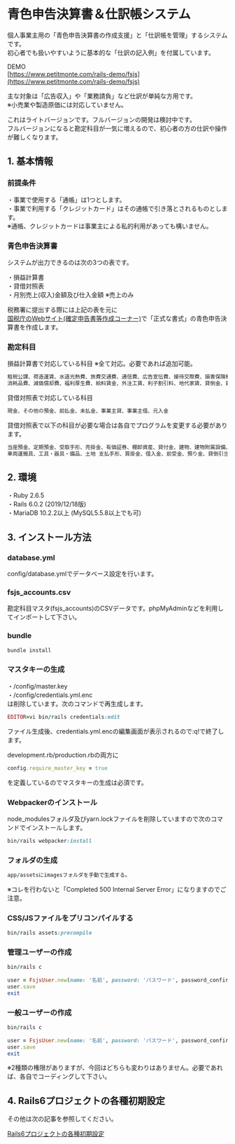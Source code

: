 # 青色申告決算書＆仕訳帳システム 

個人事業主用の「青色申告決算書の作成支援」と「仕訳帳を管理」するシステムです。  
初心者でも扱いやすいように基本的な「仕訳の記入例」を付属しています。
  
DEMO    
[https://www.petitmonte.com/rails-demo/fsjs](https://www.petitmonte.com/rails-demo/fsjs)  
  
主な対象は「広告収入」や「業務請負」など仕訳が単純な方用です。  
※小売業や製造原価には対応していません。   
  
これはライトバージョンです。フルバージョンの開発は検討中です。  
フルバージョンになると勘定科目が一気に増えるので、初心者の方の仕訳や操作が難しくなります。  

## 1. 基本情報

### 前提条件 
・事業で使用する「通帳」は1つとします。  
・事業で利用する「クレジットカード」はその通帳で引き落とされるものとします。  
※通帳、クレジットカードは事業主による私的利用があっても構いません。  

### 青色申告決算書 
システムが出力できるのは次の3つの表です。  
  
・損益計算書  
・貸借対照表   
・月別売上(収入)金額及び仕入金額 ※売上のみ   
  
税務署に提出する際には上記の表を元に  
[国税庁のWebサイト(確定申告書等作成コーナー)](https://www.keisan.nta.go.jp/kyoutu/ky/sm/top#bsctrl)で「正式な書式」の青色申告決算書を作成します。  

### 勘定科目 

損益計算書で対応している科目  ※全て対応。必要であれば追加可能。
```rb
租税公課、荷造運賃、水道光熱費、旅費交通費、通信費、広告宣伝費、接待交際費、損害保険料、修繕費 
消耗品費、減価償却費、福利厚生費、給料賃金、外注工賃、利子割引料、地代家賃、貸倒金、雑費

```   
貸借対照表で対応している科目  
```rb
現金、その他の預金、前払金、未払金、事業主貸、事業主借、元入金
```   
貸借対照表で以下の科目が必要な場合は各自でプログラムを変更する必要があります。  
```rb
当座預金、定期預金、受取手形、売掛金、有価証券、棚卸資産、貸付金、建物、建物附属設備、機械装置、
車両運搬具、工具・器具・備品、土地 支払手形、買掛金、借入金、前受金、預り金、貸倒引当金
```   

## 2. 環境
・Ruby 2.6.5  
・Rails 6.0.2 (2019/12/18版)  
・MariaDB 10.2.2以上 (MySQL5.5.8以上でも可)  
 
 
## 3. インストール方法
  
### database.yml  
config/database.ymlでデータベース設定を行います。  
  
### fsjs_accounts.csv 
勘定科目マスタ(fsjs_accounts)のCSVデータです。phpMyAdminなどを利用してインポートして下さい。  

### bundle  
```rb
bundle install 
```

### マスタキーの生成 
・/config/master.key  
・/config/credentials.yml.enc  
は削除しています。次のコマンドで再生成します。  
```rb
EDITOR=vi bin/rails credentials:edit   
```  
ファイル生成後、credentials.yml.encの編集画面が表示されるので:q!で終了します。

development.rb/production.rbの両方に  
```rb
config.require_master_key = true  
``` 
を定義しているのでマスタキーの生成は必須です。   
  
### Webpackerのインストール  
node_modulesフォルダ及びyarn.lockファイルを削除していますので次のコマンドでインストールします。  
```rb  
bin/rails webpacker:install  
```
### フォルダの生成
```rb  
app/assetsにimagesフォルダを手動で生成する。 
```
※コレを行わないと「Completed 500 Internal Server Error」になりますのでご注意。  
  
### CSS/JSファイルをプリコンパイルする
```rb  
bin/rails assets:precompile  
```  

### 管理ユーザーの作成
```rb  
bin/rails c  
  
user = FsjsUser.new(name: '名前', password: 'パスワード', password_confirmation:'パスワード', admin: true)  
user.save  
exit 
```  

### 一般ユーザーの作成
```rb  
bin/rails c  
  
user = FsjsUser.new(name: '名前', password: 'パスワード', password_confirmation:'パスワード', admin: false)  
user.save  
exit 
```  
※2種類の権限がありますが、今回はどちらも変わりはありません。必要であれば、各自でコーディングして下さい。
  
## 4. Rails6プロジェクトの各種初期設定
その他は次の記事を参照してください。  
  
[Rails6プロジェクトの各種初期設定](https://www.petitmonte.com/ruby/rails6_project.html)  

